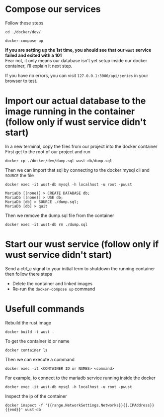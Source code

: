 # Compose our services

Follow these steps
```
cd ./docker/dev/

docker-compose up
```

**If you are setting up the 1st time, you should see that our `wust` service failed and exited with a 101**    
Fear not, it only means our database isn't yet setup inside our docker container, i'll explain it next step.     

If you have no errors, you can visit `127.0.0.1:3000/api/series` in your browser to test.

# Import our actual database to the image running in the container (follow only if wust service didn't start)
In a new terminal, copy the files from our project into the docker container       
First get to the root of our project and run
```
docker cp ./docker/dev/dump.sql wust-db/dump.sql
```

Then we can import that sql by connecting to the docker mysql cli and ```SOURCE``` the file
```
docker exec -it wust-db mysql -h localhost -u root -pwust

MariaDb [(none)] > CREATE DATABASE db;
MariaDb [(none)] > USE db;
MariaDb [db] > SOURCE ./dump.sql;
MariaDb [db] > quit
```

Then we remove the dump.sql file from the container
```
docker exec -it wust-db rm ./dump.sql
```

# Start our wust service (follow only if wust service didn't start)
Send a ctrl_c signal to your initial term to shutdown the running container then follow there steps   

- Delete the container and linked images
- Re-run the ```docker-compose up``` command


# Usefull commands

Rebuild the rust image
```
docker build -t wust .
```

To get the container id or name
```
docker container ls
```

Then we can execute a command
```
docker exec -it <CONTAINER ID or NAMES> <command>
```

For example, to connect to the mariadb service running inside the docker
```
docker exec -it wust-db mysql -h localhost -u root -pwust
```

Inspect the ip of the container   
```
docker inspect -f '{{range.NetworkSettings.Networks}}{{.IPAddress}}{{end}}' wust-db
```
